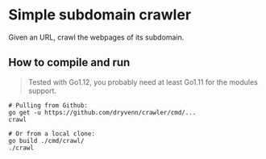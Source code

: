 # Simple subdomain crawler

Given an URL, crawl the webpages of its subdomain.

## How to compile and run

> Tested with Go1.12, you probably need at least Go1.11 for the modules support.

```
# Pulling from Github:
go get -u https://github.com/dryvenn/crawler/cmd/...
crawl

# Or from a local clone:
go build ./cmd/crawl/
./crawl
```
